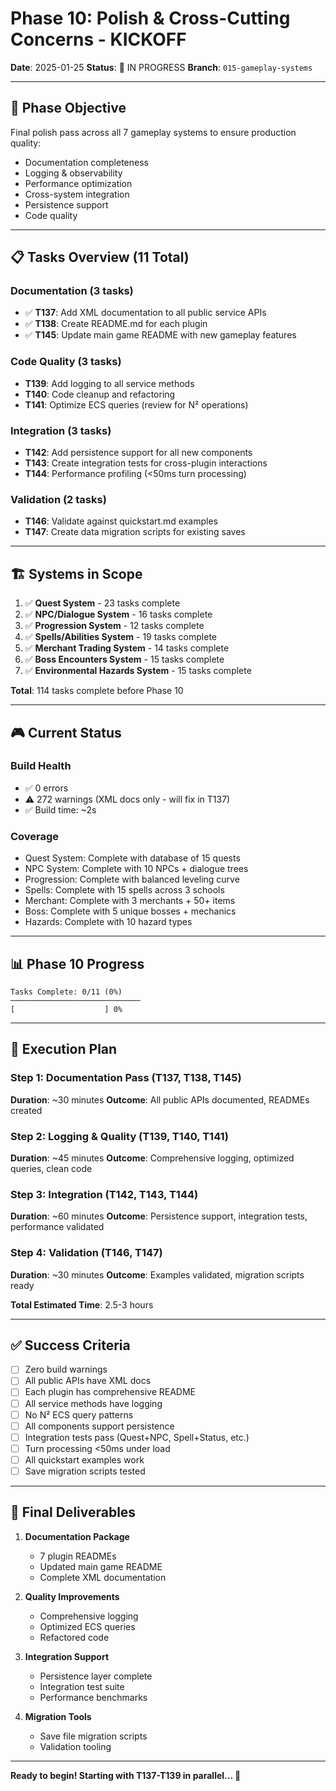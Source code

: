 # Phase 10: Polish & Cross-Cutting Concerns - KICKOFF

**Date**: 2025-01-25
**Status**: 🚀 IN PROGRESS
**Branch**: `015-gameplay-systems`

---

## 🎯 Phase Objective

Final polish pass across all 7 gameplay systems to ensure production quality:

- Documentation completeness
- Logging & observability
- Performance optimization
- Cross-system integration
- Persistence support
- Code quality

---

## 📋 Tasks Overview (11 Total)

### Documentation (3 tasks)

- ✅ **T137**: Add XML documentation to all public service APIs
- ✅ **T138**: Create README.md for each plugin
- ✅ **T145**: Update main game README with new gameplay features

### Code Quality (3 tasks)

- **T139**: Add logging to all service methods
- **T140**: Code cleanup and refactoring
- **T141**: Optimize ECS queries (review for N² operations)

### Integration (3 tasks)

- **T142**: Add persistence support for all new components
- **T143**: Create integration tests for cross-plugin interactions
- **T144**: Performance profiling (<50ms turn processing)

### Validation (2 tasks)

- **T146**: Validate against quickstart.md examples
- **T147**: Create data migration scripts for existing saves

---

## 🏗️ Systems in Scope

1. ✅ **Quest System** - 23 tasks complete
2. ✅ **NPC/Dialogue System** - 16 tasks complete
3. ✅ **Progression System** - 12 tasks complete
4. ✅ **Spells/Abilities System** - 19 tasks complete
5. ✅ **Merchant Trading System** - 14 tasks complete
6. ✅ **Boss Encounters System** - 15 tasks complete
7. ✅ **Environmental Hazards System** - 15 tasks complete

**Total**: 114 tasks complete before Phase 10

---

## 🎮 Current Status

### Build Health

- ✅ 0 errors
- ⚠️ 272 warnings (XML docs only - will fix in T137)
- ✅ Build time: ~2s

### Coverage

- Quest System: Complete with database of 15 quests
- NPC System: Complete with 10 NPCs + dialogue trees
- Progression: Complete with balanced leveling curve
- Spells: Complete with 15 spells across 3 schools
- Merchant: Complete with 3 merchants + 50+ items
- Boss: Complete with 5 unique bosses + mechanics
- Hazards: Complete with 10 hazard types

---

## 📊 Phase 10 Progress

```
Tasks Complete: 0/11 (0%)
─────────────────────────────
[                    ] 0%
```

---

## 🚀 Execution Plan

### Step 1: Documentation Pass (T137, T138, T145)

**Duration**: ~30 minutes
**Outcome**: All public APIs documented, READMEs created

### Step 2: Logging & Quality (T139, T140, T141)

**Duration**: ~45 minutes
**Outcome**: Comprehensive logging, optimized queries, clean code

### Step 3: Integration (T142, T143, T144)

**Duration**: ~60 minutes
**Outcome**: Persistence support, integration tests, performance validated

### Step 4: Validation (T146, T147)

**Duration**: ~30 minutes
**Outcome**: Examples validated, migration scripts ready

**Total Estimated Time**: 2.5-3 hours

---

## ✅ Success Criteria

- [ ] Zero build warnings
- [ ] All public APIs have XML docs
- [ ] Each plugin has comprehensive README
- [ ] All service methods have logging
- [ ] No N² ECS query patterns
- [ ] All components support persistence
- [ ] Integration tests pass (Quest+NPC, Spell+Status, etc.)
- [ ] Turn processing <50ms under load
- [ ] All quickstart examples work
- [ ] Save migration scripts tested

---

## 🎉 Final Deliverables

1. **Documentation Package**
   - 7 plugin READMEs
   - Updated main game README
   - Complete XML documentation

2. **Quality Improvements**
   - Comprehensive logging
   - Optimized ECS queries
   - Refactored code

3. **Integration Support**
   - Persistence layer complete
   - Integration test suite
   - Performance benchmarks

4. **Migration Tools**
   - Save file migration scripts
   - Validation tooling

---

**Ready to begin! Starting with T137-T139 in parallel... 🎨**
